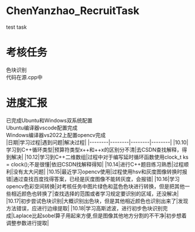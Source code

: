 # ChenYanzhao_RecruitTask
test task
# 考核任务
色块识别  
代码在源.cpp中


# 进度汇报
已完成Ubuntu和Windows双系统配置  
     Ubuntu编译器vscode配置完成  
     Windows编译器vs2022上配置opencv完成  
|日期|学习过程|遇到问题|解决过程|
|--------|--------|--------|--------|
|10.10|学习到C++循环类型|预算符类型x++和++x的区别分不清|去CSDN查找解释，得到解决|
|10.12|学习到C++二维数组|过程中对于编写延时循环函数使用clock_t ks = clock();不是很懂|依旧CSDN找解释得知|
|10.14|进行C++题目练习熟悉|过程顺利|没有太大问题|
|10.15|最近学习opencv使用|过程使用hsv和灰度图像转换时报错|通过查找百度找得答案，已经是灰度图像不能转灰度，会报错|
|10.16|学习opencv色彩空间转换|对考核任务中图片绿色和蓝色色块进行转换，但是把其他一些相近颜色也转换了|查找选择的范围或者学习规定要识别的区域，还没解决|
|10.17|初步尝试色块识别|大概识别出色块，但是其他相近颜色也识别出来了|发现方法错误，应进行边缘提取|
|10.18|学习高斯滤波，进行初步色块识别完成|Laplace比起sobel算子用起来方便,但是图像其他地方分割的不干净|初步想着调整参数进行提取|
